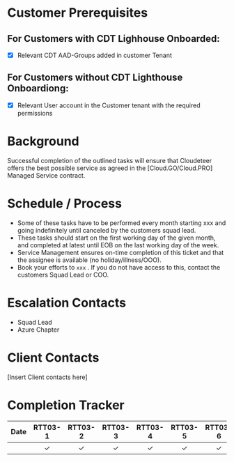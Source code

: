 # Customer Prerequisites

## For Customers with CDT Lighhouse Onboarded:
- [x] Relevant CDT AAD-Groups added in customer Tenant

## For Customers without CDT Lighthouse Onboardiong:
- [x] Relevant User account in the Customer tenant with the required permissions

# Background

Successful completion of the outlined tasks will ensure that Cloudeteer offers the best possible service as agreed in the [Cloud.GO/Cloud.PRO] Managed Service contract.

# Schedule / Process

* Some of these tasks have to be performed every month starting xxx and going indefinitely until canceled by the customers squad lead.
* These tasks should start on the first working day of the given month, and completed at latest until EOB on the last working day of the week.
* Service Management ensures on-time completion of this ticket and that the assignee is available (no holiday/illness/OOO).
* Book your efforts to `xxx` . If you do not have access to this, contact the customers Squad Lead or COO.

# Escalation Contacts

- Squad Lead
- Azure Chapter

# Client Contacts

[Insert Client contacts here]

# Completion Tracker

| Date | RTT03-1 | RTT03-2 | RTT03-3 | RTT03-4 | RTT03-5 | RTT03-6 | RTT03-7 | RTT03-8 | RTT03-9 |
|:----:|:-------:|:-------:|:-------:|:-------:|:-------:|:-------:|:-------:|:-------:|:-------:|
|      | &check; | &check; | &check; | &check; | &check; | &check; | &check; | &check; | &check; | 
